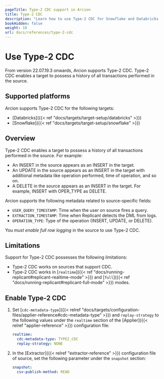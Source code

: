 ```yaml
---
pageTitle: Type-2 CDC support in Arcion 
title: Type-2 CDC
description: "Learn how to use Type-2 CDC for Snowflake and Databricks in Arcion."
bookHidden: false
weight: 18
url: docs/references/type-2-cdc
---
```


# Use Type-2 CDC

From version 22.07.19.3 onwards, Arcion supports Type-2 CDC. Type-2 CDC enables a target to possess a history of all transactions performed in the source.

## Supported platforms
Arcion supports Type-2 CDC for the following targets:

- [Databricks]({{< ref "docs/targets/target-setup/databricks" >}})
- [Snowflake]({{< ref "docs/targets/target-setup/snowflake" >}})

## Overview

Type-2 CDC enables a target to possess a history of all transactions performed in the source. For example:

- An INSERT in the source appears as an INSERT in the target.
- An UPDATE in the source appears as an INSERT in the target with additional metadata like operation performed, time of operation, and so on.
- A DELETE in the source appears as an INSERT in the target. For example, INSERT with OPER_TYPE as DELETE.

Arcion supports the following metadata related to source-specific fields:

- `USER_QUERY_TIMESTAMP`: Time when the user on source fires a query.
- `EXTRACTION_TIMESTAMP`: Time when Replicant detects the DML from logs.
- `OPERATION_TYPE`: Type of the operation (INSERT, UPDATE, or DELETE).

You *must enable full row logging* in the source to use Type-2 CDC.

## Limitations
Support for Type-2 CDC possesses the following limitations: 
- Type-2 CDC works on sources that support CDC.
- Type-2 CDC works in [`realtime`]({{< ref "docs/running-replicant#replicant-realtime-mode" >}}) and [`full`]({{< ref "docs/running-replicant#replicant-full-mode" >}}) modes.

## Enable Type-2 CDC
1. Set [`cdc-metadata-type`]({{< relref "docs/targets/configuration-files/applier-reference#cdc-metadata-type" >}}) and `replay-strategy` to the following values under the `realtime` section of the [Applier]({{< relref "applier-reference" >}}) configuration file:

    ```YAML
    realtime:
      cdc-metadata-type: TYPE2_CDC
      replay-strategy: NONE
    ```

2. In the [Extractor]({{< relref "extractor-reference" >}}) configuration file of source, set the following parameter under the `snapshot` section:

    ```YAML
    snapshot:
      csv-publish-method: READ
    ```